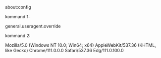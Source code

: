 about:config

kommand 1:

general.useragent.override 

kommand 2:

Mozilla/5.0 (Windows NT 10.0; Win64; x64) AppleWebKit/537.36 (KHTML, like Gecko) Chrome/111.0.0.0 Safari/537.36 Edg/111.0.100.0
